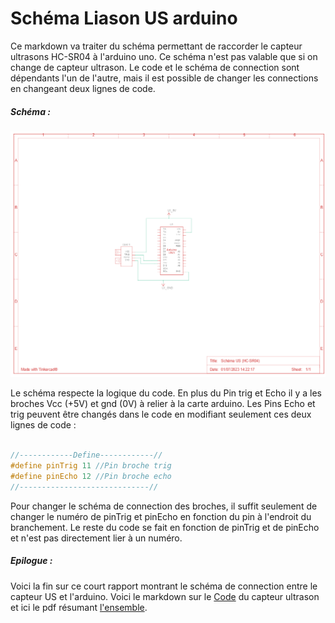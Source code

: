 # Schéma Liason US arduino

  Ce markdown va traiter du schéma permettant de raccorder le capteur ultrasons HC-SR04 à l'arduino uno. Ce schéma n'est pas valable que si on change de capteur ultrason. Le code et le schéma de connection sont dépendants l'un de l'autre, mais il est possible de changer les connections en changeant deux lignes de code.

  ##### Schéma :

  ![Schema](https://github.com/J3R5/Arduino_ultrason_HC_SR04/blob/main/datasheet/Schema_US.png)

  Le schéma respecte la logique du code. En plus du Pin trig et Echo il y a les broches Vcc (+5V) et gnd (0V) à relier à la carte arduino. Les Pins Echo et trig peuvent être changés dans le code en modifiant seulement ces deux lignes de code :

  ~~~C++

//------------Define------------//
#define pinTrig 11 //Pin broche trig
#define pinEcho 12 //Pin broche echo
//-----------------------------//


  ~~~

Pour changer le schéma de connection des broches, il suffit seulement de changer le numéro de pinTrig et pinEcho en fonction du pin à l'endroit du branchement. Le reste du code se fait en fonction de pinTrig et de pinEcho et n'est pas directement lier à un numéro.

##### Epilogue :

Voici la fin sur ce court rapport montrant le schéma de connection entre le capteur US et l'arduino. Voici le markdown sur le [Code](https://github.com/J3R5/Arduino_ultrason_HC_SR04/blob/main/documentation/Documentation.md) du capteur ultrason et ici le pdf résumant [l'ensemble]().
